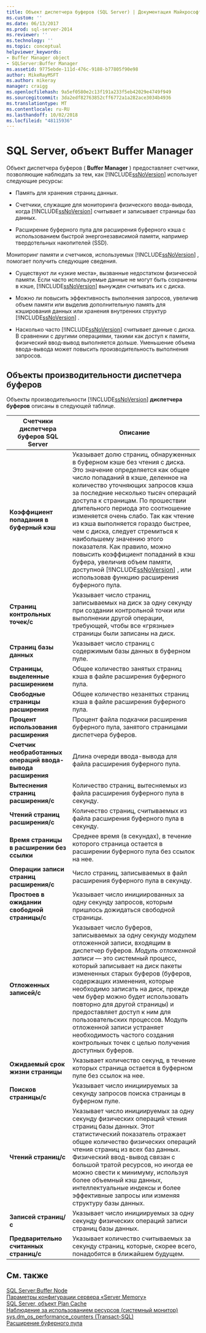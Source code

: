 ```yaml
---
title: Объект диспетчера буферов (SQL Server) | Документация Майкрософт
ms.custom: ''
ms.date: 06/13/2017
ms.prod: sql-server-2014
ms.reviewer: ''
ms.technology: ''
ms.topic: conceptual
helpviewer_keywords:
- Buffer Manager object
- SQLServer:Buffer Manager
ms.assetid: 9775ebde-111d-476c-9188-b77805f90e98
author: MikeRayMSFT
ms.author: mikeray
manager: craigg
ms.openlocfilehash: 9a5ef0580e2c13f191a233f5eb42029e4749f949
ms.sourcegitcommit: 3da2edf82763852cff6772a1a282ace3034b4936
ms.translationtype: MT
ms.contentlocale: ru-RU
ms.lasthandoff: 10/02/2018
ms.locfileid: "48115936"
---
```

# <a name="sql-server-buffer-manager-object"></a>SQL Server, объект Buffer Manager
  Объект диспетчера буферов ( **Buffer Manager** ) предоставляет счетчики, позволяющие наблюдать за тем, как [!INCLUDE[ssNoVersion](../../includes/ssnoversion-md.md)] использует следующие ресурсы:  
  
-   Память для хранения страниц данных.  
  
-   Счетчики, служащие для мониторинга физического ввода-вывода, когда [!INCLUDE[ssNoVersion](../../includes/ssnoversion-md.md)] считывает и записывает страницы баз данных.  
  
-   Расширение буферного пула для расширения буферного кэша с использованием быстрой энергонезависимой памяти, например твердотельных накопителей (SSD).  
  
 Мониторинг памяти и счетчиков, используемых [!INCLUDE[ssNoVersion](../../includes/ssnoversion-md.md)] , помогает получить следующие сведения.  
  
-   Существуют ли «узкие места», вызванные недостатком физической памяти. Если часто используемые данные не могут быть сохранены в кэше, [!INCLUDE[ssNoVersion](../../includes/ssnoversion-md.md)] вынужден считывать их с диска.  
  
-   Можно ли повысить эффективность выполнения запросов, увеличив объем памяти или выделив дополнительную память для кэширования данных или хранения внутренних структур [!INCLUDE[ssNoVersion](../../includes/ssnoversion-md.md)] .  
  
-   Насколько часто [!INCLUDE[ssNoVersion](../../includes/ssnoversion-md.md)] считывает данные с диска. В сравнении с другими операциями, такими как доступ к памяти, физический ввод-вывод выполняется дольше. Уменьшение объема ввода-вывода может повысить производительность выполнения запросов.  
  
## <a name="buffer-manager-performance-objects"></a>Объекты производительности диспетчера буферов  
 Объекты производительности [!INCLUDE[ssNoVersion](../../includes/ssnoversion-md.md)] **диспетчера буферов** описаны в следующей таблице.  
  
|Счетчики диспетчера буферов SQL Server|Описание|  
|----------------------------------------|-----------------|  
|**Коэффициент попадания в буферный кэш**|Указывает долю страниц, обнаруженных в буферном кэше без чтения с диска. Это значение определяется как общее число попаданий в кэше, деленное на количество уточняющих запросов кэша за последние несколько тысяч операций доступа к страницам. По прошествии длительного периода это соотношение изменяется очень слабо. Так как чтение из кэша выполняется гораздо быстрее, чем с диска, следует стремиться к наибольшему значению этого показателя. Как правило, можно повысить коэффициент попаданий в кэш буфера, увеличив объем памяти, доступной [!INCLUDE[ssNoVersion](../../includes/ssnoversion-md.md)] , или использовав функцию расширения буферного пула.|  
|**Страниц контрольных точек/с**|Указывает число страниц, записываемых на диск за одну секунду при создании контрольной точки или выполнении другой операции, требующей, чтобы все «грязные» страницы были записаны на диск.|  
|**Страниц базы данных**|Указывает число страниц с содержимым базы данных в буферном пуле.|  
|**Страницы, выделенные расширением**|Общее количество занятых страниц кэша в файле расширения буферного пула.|  
|**Свободные страницы расширения**|Общее количество незанятых страниц кэша в файле расширения буферного пула.|  
|**Процент использования расширения**|Процент файла подкачки расширения буферного пула, занятого страницами диспетчера буферов.|  
|**Счетчик необработанных операций ввода-вывода расширения**|Длина очереди ввода-вывода для файла расширения буферного пула.|  
|**Вытеснения страниц расширения/с**|Количество страниц, вытесняемых из файла расширения буферного пула в секунду.|  
|**Чтений страниц расширения/с**|Количество страниц, считываемых из файла расширения буферного пула в секунду.|  
|**Время страницы в расширении без ссылки**|Среднее время (в секундах), в течение которого страница остается в расширении буферного пула без ссылок на нее.|  
|**Операции записи страниц расширения/с**|Число страниц, записываемых в файл расширения буферного пула в секунду.|  
|**Простоев в ожидании свободной страницы/с**|Указывает число инициированных за одну секунду запросов, которым пришлось дожидаться свободной страницы.|  
|**Отложенных записей/с**|Указывает число буферов, записываемых за одну секунду модулем отложенной записи, входящим в диспетчер буферов. *Модуль отложенной записи* — это системный процесс, который записывает на диск пакеты измененных старых буферов (буферов, содержащих изменения, которые необходимо записать на диск, прежде чем буфер можно будет использовать повторно для другой страницы) и предоставляет доступ к ним для пользовательских процессов. Модуль отложенной записи устраняет необходимость частого создания контрольных точек с целью получения доступных буферов.|  
|**Ожидаемый срок жизни страницы**|Указывает количество секунд, в течение которых страница остается в буферном пуле без ссылок на нее.|  
|**Поисков страницы/с**|Указывает число инициируемых за секунду запросов поиска страницы в буферном пуле.|  
|**Чтений страниц/с**|Указывает число инициируемых за одну секунду физических операций чтения страниц базы данных. Этот статистический показатель отражает общее количество физических операций чтения страниц из всех баз данных. Физический ввод-вывод связан с большой тратой ресурсов, но иногда ее можно свести к минимуму, используя более объемный кэш данных, интеллектуальные индексы и более эффективные запросы или изменяя структуру базы данных.|  
|**Записей страниц/с**|Указывает число инициируемых за одну секунду физических операций записи страниц базы данных.|  
|**Предварительно считанных страниц/с**|Указывает количество считываемых за секунду страниц, которые, скорее всего, понадобятся в ближайшем будущем.|  
  
## <a name="see-also"></a>См. также  
 [SQL Server:Buffer Node](sql-server-buffer-node.md)   
 [Параметры конфигурации сервера «Server Memory»](../../database-engine/configure-windows/server-memory-server-configuration-options.md)   
 [SQL Server, объект Plan Cache](sql-server-plan-cache-object.md)   
 [Наблюдение за использованием ресурсов (системный монитор)](monitor-resource-usage-system-monitor.md)   
 [sys.dm_os_performance_counters (Transact-SQL)](/sql/relational-databases/system-dynamic-management-views/sys-dm-os-performance-counters-transact-sql)   
 [Расширение буферного пула](../../database-engine/configure-windows/buffer-pool-extension.md)  
  
  
